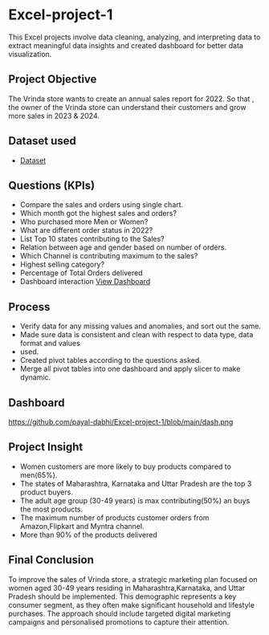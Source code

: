 # Excel-project-1
This Excel projects involve data cleaning, analyzing, and interpreting data to extract meaningful data insights and created dashboard for better data visualization.

## Project Objective
The Vrinda  store wants to create an annual sales report for 2022. So that , the owner of the Vrinda store can understand their customers and grow more sales in 2023 & 2024.

## Dataset used
- <a href="https://github.com/payal-dabhi/Excel-project-1/blob/main/Vrinda%20Store%20-Project%201.xlsx">Dataset</a>
  

## Questions (KPIs)
-	Compare the sales and orders using single chart.
-	Which month got the highest sales and orders?
-	Who purchased more Men or Women?
-	What are different order status in 2022?
-	List Top 10 states contributing  to the Sales?
-	Relation between age and gender based on number of orders.
-	Which Channel is contributing maximum to the sales?
-	Highest selling category?
-	Percentage of Total Orders delivered
-	Dashboard interaction <a href="https://github.com/payal-dabhi/Excel-project-1/blob/main/dash.png">View Dashboard</a>

## Process
-	Verify data for any missing values and anomalies, and sort out the same.
-	Made sure data is consistent and clean with respect to data type, data format and values 
-	used.
-	Created pivot tables according to the questions asked.
-	Merge all pivot tables into one dashboard and apply slicer to make dynamic.

## Dashboard
  https://github.com/payal-dabhi/Excel-project-1/blob/main/dash.png




## Project Insight
-	Women customers are more likely to buy products compared to men(65%).
-	The states of Maharashtra, Karnataka and Uttar Pradesh are the top 3 product buyers.
-	The adult age group (30-49 years) is max contributing(50%) an buys the most products.
-	The maximum number of products customer orders from Amazon,Flipkart and Myntra channel.
-	More than 90% of the products delivered

## Final Conclusion
To improve the sales of Vrinda store, a strategic marketing plan focused on women aged 30-49 years residing in Maharashtra,Karnataka, and Uttar Pradesh should be implemented. This demographic represents a key consumer segment, as they often make significant household and lifestyle purchases. The approach should include targeted digital marketing campaigns and personalised promotions to capture their attention. 




